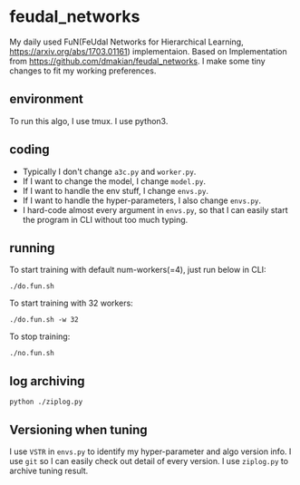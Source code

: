 # feudal_networks

My daily used FuN(FeUdal Networks for Hierarchical Learning, https://arxiv.org/abs/1703.01161) implementaion. Based on Implementation from https://github.com/dmakian/feudal_networks.  I make some tiny changes to fit my working preferences.


## environment
To run this algo, I use tmux. I use python3.


## coding
- Typically I don't change `a3c.py` and `worker.py`. 
- If I want to change the model, I change `model.py`. 
- If I want to handle the env stuff, I change `envs.py`. 
- If I want to handle the hyper-parameters, I also change `envs.py`. 
- I hard-code almost every argument in `envs.py`, so that I can easily start the program in CLI without too much typing.


## running
To start training with default num-workers(=4), just run below in CLI:
```
./do.fun.sh
```

To start training with 32 workers:
```
./do.fun.sh -w 32
```

To stop training:
```
./no.fun.sh
```


## log archiving
```
python ./ziplog.py

```


## Versioning when tuning
I use `VSTR` in `envs.py` to identify my hyper-parameter and algo version info. I use `git` so I can easily check out
detail of every version. I use `ziplog.py` to archive tuning result.

